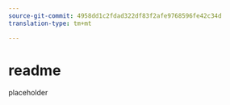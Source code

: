 ```yaml
---
source-git-commit: 4958dd1c2fdad322df83f2afe9768596fe42c34d
translation-type: tm+mt

---
```

# readme

placeholder
